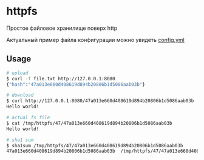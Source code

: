 # httpfs
Простое файловое хранилище поверх http

Актуальный пример файла конфигурации можно увидеть [config.yml](examples/config.yml)

## Usage
``` bash
# upload
$ curl -T file.txt http://127.0.0.1:8080
{"hash":"47a013e660d408619d894b20806b1d5086aab03b"}

# download
$ curl http://127.0.0.1:8080/47a013e660d408619d894b20806b1d5086aab03b
Hello world!

# actual fs file
$ cat /tmp/httpfs/47/47a013e660d408619d894b20806b1d5086aab03b 
Hello world!

# sha1 sum
$ sha1sum /tmp/httpfs/47/47a013e660d408619d894b20806b1d5086aab03b
47a013e660d408619d894b20806b1d5086aab03b  /tmp/httpfs/47/47a013e660d408619d894b20806b1d5086aab03b
```